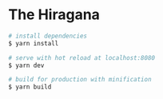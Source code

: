 # The Hiragana

```sh
# install dependencies
$ yarn install

# serve with hot reload at localhost:8080
$ yarn dev

# build for production with minification
$ yarn build
```
